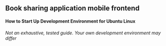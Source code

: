 ## Book sharing application mobile frontend

#### How to Start Up Development Environment for Ubuntu Linux
###### Not an exhaustive, tested guide. Your own development environment may differ

